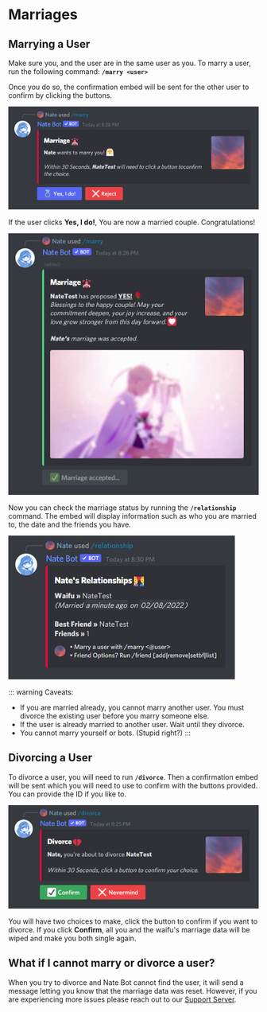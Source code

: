 # Marriages
## Marrying a User
Make sure you, and the user are in the same user as you. To marry a user, run the following command:
**`/marry <user>`**

Once you do so, the confirmation embed will be sent for the other user to confirm by clicking the buttons.

![Marry Confirm](./images/marry-confirm.png)

If the user clicks **Yes, I do!**, You are now a married couple. Congratulations!

![Marry Success](./images/marry-success.png)

Now you can check the marriage status by running the **`/relationship`** command. The embed will display information such as who you are married to, the date and the friends you have.

![Relationship View](./images/relationship-view.png)

::: warning Caveats:
- If you are married already, you cannot marry another user. You must divorce the existing user before you marry someone else.
- If the user is already married to another user. Wait until they divorce.
- You cannot marry yourself or bots. (Stupid right?)
:::

## Divorcing a User
To divorce a user, you will need to run **`/divorce`**. Then a confirmation embed will be sent which you will need to use to confirm with the buttons provided. You can provide the ID if you like to.

![Divorce](./images/divorce-confirm.png)

You will have two choices to make, click the button to confirm if you want to divorce. If you click **Confirm**, all you and the waifu's marriage data will be wiped and make you both single again.

## What if I cannot marry or divorce a user?
When you try to divorce and Nate Bot cannot find the user, it will send a message letting you know that the marriage data was reset. However, if you are experiencing more issues please reach out to our [Support Server](https://natebot.xyz/discord).